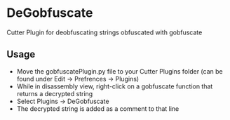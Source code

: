 # DeGobfuscate
Cutter Plugin for deobfuscating strings obfuscated with gobfuscate

## Usage
- Move the gobfuscatePlugin.py file to your Cutter Plugins folder (can be found under Edit -> Prefrences -> Plugins)
- While in disassembly view, right-click on a gobfuscate function that returns a decrypted string
- Select Plugins -> DeGobfuscate
- The decrypted string is added as a comment to that line
